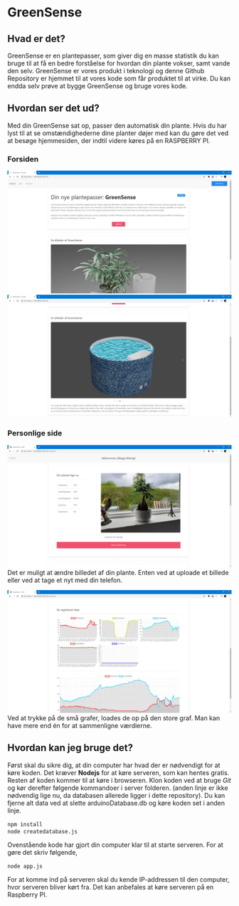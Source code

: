 # GreenSense
## Hvad er det?
GreenSense er en plantepasser, som giver dig en masse statistik du kan bruge til at få en bedre forståelse for hvordan din plante vokser, samt vande den selv. GreenSense er vores produkt i teknologi og denne Github Repository er hjemmet til at vores kode som får produktet til at virke. Du kan endda selv prøve at bygge GreenSense og bruge vores kode.

## Hvordan ser det ud?
Med din GreenSense sat op, passer den automatisk din plante. Hvis du har lyst til at se omstændighederne dine planter døjer med kan du gøre det ved at besøge hjemmesiden, der indtil videre køres på en RASPBERRY PI.
### Forsiden
![Første billede af forsiden](https://github.com/NikolajK-HTX/GreenSense/blob/master/images/frontpage-1.png "Første billede af forsiden")
![Andet billede af forsiden](https://github.com/NikolajK-HTX/GreenSense/blob/master/images/frontpage-2.png "Andet billede af forsiden")

### Personlige side
![Første billede af personlige side](https://github.com/NikolajK-HTX/GreenSense/blob/master/images/personal-1.png "Første billede af personlige side")
Det er muligt at ændre billedet af din plante. Enten ved at uploade et billede eller ved at tage et nyt med din telefon.

![Andet billede af personlige side](https://github.com/NikolajK-HTX/GreenSense/blob/master/images/personal-2.png "Andet billede af personlige side")
Ved at trykke på de små grafer, loades de op på den store graf. Man kan have mere end én for at sammenligne værdierne.

## Hvordan kan jeg bruge det?
Først skal du sikre dig, at din computer har hvad der er nødvendigt for at køre koden. Det kræver **Nodejs** for at køre serveren, som kan hentes gratis. Resten af koden kommer til at køre i browseren.
Klon koden ved at bruge *Git* og kør derefter følgende kommandoer i server folderen. (anden linje er ikke nødvendig lige nu, da databasen allerede ligger i dette repository). Du kan fjerne alt data ved at slette arduinoDatabase.db og køre koden set i anden linje.
```
npm install
node createdatabase.js
```
Ovenstående kode har gjort din computer klar til at starte serveren. For at gøre det skriv følgende,
```
node app.js
```
For at komme ind på serveren skal du kende IP-addressen til den computer, hvor serveren bliver kørt fra. Det kan anbefales at køre serveren på en Raspberry PI.
